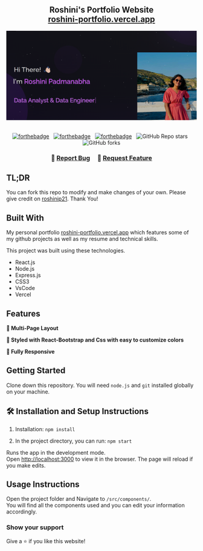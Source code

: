 <h2 align="center">
  Roshini's Portfolio Website<br/>
  <a href="https://rosh-portfolio.vercel.app/" target="_blank">roshini-portfolio.vercel.app</a>
</h2>
<div align="center">
  <img alt="Demo" src="./src/assets/Projects/portfolio.png" />
</div>

<br/>

<center>

[![forthebadge](https://forthebadge.com/images/badges/built-with-love.svg)](https://forthebadge.com) &nbsp;
[![forthebadge](https://forthebadge.com/images/badges/made-with-javascript.svg)](https://forthebadge.com) &nbsp;
[![forthebadge](https://forthebadge.com/images/badges/open-source.svg)](https://forthebadge.com) &nbsp;
![GitHub Repo stars](https://img.shields.io/github/stars/roshinip21/Portfolio?color=red&logo=github&style=for-the-badge) &nbsp;
![GitHub forks](https://img.shields.io/github/forks/roshinip21/Portfolio?color=red&logo=github&style=for-the-badge)

</center>

<h3 align="center">
    🔹
    <a href="[https://github.com/roshinip21/Portfolio/issues](https://github.com/roshinip21/rosh_portfolio/issues)">Report Bug</a> &nbsp; &nbsp;
    🔹
    <a href="https://github.com/roshinip21/rosh_portfolio/issues">Request Feature</a>
</h3>

## TL;DR

You can fork this repo to modify and make changes of your own. Please give credit on [roshinip21]((https://github.com/roshinip21/rosh_portfolio)). Thank You!

## Built With

My personal portfolio <a href="https://rosh-portfolio.vercel.app/" target="_blank">roshini-portfolio.vercel.app</a> which features some of my github projects as well as my resume and technical skills.<br/>

This project was built using these technologies.

- React.js
- Node.js
- Express.js
- CSS3
- VsCode
- Vercel

## Features

**📖 Multi-Page Layout**

**🎨 Styled with React-Bootstrap and Css with easy to customize colors**

**📱 Fully Responsive**

## Getting Started

Clone down this repository. You will need `node.js` and `git` installed globally on your machine.

## 🛠 Installation and Setup Instructions

1. Installation: `npm install`

2. In the project directory, you can run: `npm start`

Runs the app in the development mode.\
Open [http://localhost:3000](http://localhost:3000) to view it in the browser.
The page will reload if you make edits.

## Usage Instructions

Open the project folder and Navigate to `/src/components/`. <br/>
You will find all the components used and you can edit your information accordingly.

### Show your support

Give a ⭐ if you like this website!
